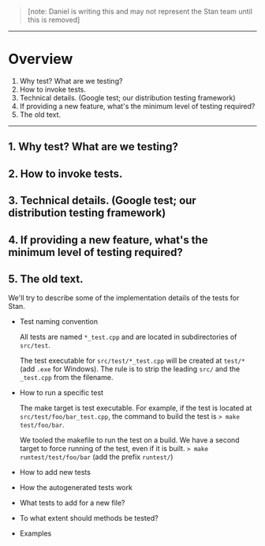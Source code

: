 > [note: Daniel is writing this and may not represent the Stan team until this is removed]

***

# Overview
1. Why test? What are we testing?
2. How to invoke tests.
3. Technical details. (Google test; our distribution testing framework)
4. If providing a new feature, what's the minimum level of testing required?
5. The old text.

***
## 1. Why test? What are we testing?
## 2. How to invoke tests.
## 3. Technical details. (Google test; our distribution testing framework)
## 4. If providing a new feature, what's the minimum level of testing required?
## 5. The old text.
We'll try to describe some of the implementation details of the tests for Stan.

- Test naming convention
    
    All tests are named `*_test.cpp` and are located in subdirectories of `src/test`.
    
    The test executable for `src/test/*_test.cpp` will be created at `test/*` (add `.exe` for Windows). The rule is to strip the leading `src/` and the `_test.cpp` from the filename.
    
- How to run a specific test
    
    The make target is test executable. For example, if the test is located at `src/test/foo/bar_test.cpp`, the command to build the test is ```> make test/foo/bar```.
    
    We tooled the makefile to run the test on a build. We have a second target to force running of the test, even if it is built. 
    ```> make runtest/test/foo/bar```
    (add the prefix `runtest/`)
    
    
- How to add new tests
- How the autogenerated tests work
- What tests to add for a new file?
- To what extent should methods be tested?
- Examples
